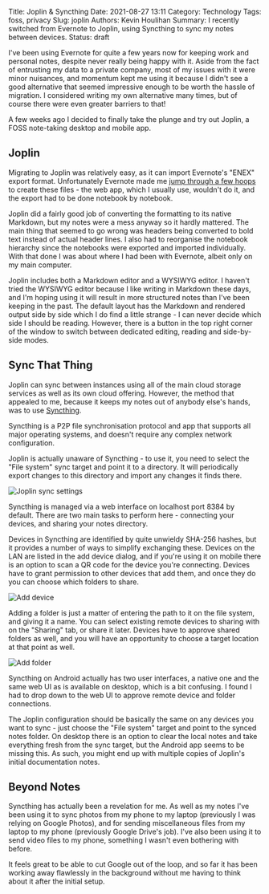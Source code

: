 Title: Joplin & Syncthing
Date: 2021-08-27 13:11
Category: Technology
Tags: foss, privacy
Slug: joplin
Authors: Kevin Houlihan
Summary: I recently switched from Evernote to Joplin, using Syncthing to sync my notes between devices.
Status: draft

I've been using Evernote for quite a few years now for keeping work and personal notes, despite never really being happy with it. Aside from the fact of entrusting my data to a private company, most of my issues with it were minor nuisances, and momentum kept me using it because I didn't see a good alternative that seemed impressive enough to be worth the hassle of migration. I considered writing my own alternative many times, but of course there were even greater barriers to that!

A few weeks ago I decided to finally take the plunge and try out Joplin, a FOSS note-taking desktop and mobile app.

## Joplin

Migrating to Joplin was relatively easy, as it can import Evernote's "ENEX" export format. Unfortunately Evernote made me [jump through a few hoops][export] to create these files - the web app, which I usually use, wouldn't do it, and the export had to be done notebook by notebook.

Joplin did a fairly good job of converting the formatting to its native Markdown, but my notes were a mess anyway so it hardly mattered. The main thing that seemed to go wrong was headers being converted to bold text instead of actual header lines. I also had to reorganise the notebook hierarchy since the notebooks were exported and imported individually. With that done I was about where I had been with Evernote, albeit only on my main computer.

Joplin includes both a Markdown editor and a WYSIWYG editor. I haven't tried the WYSIWYG editor because I like writing in Markdown these days, and I'm hoping using it will result in more structured notes than I've been keeping in the past. The default layout has the Markdown and rendered output side by side which I do find a little strange - I can never decide which side I should be reading. However, there is a button in the top right corner of the window to switch between dedicated editing, reading and side-by-side modes.

## Sync That Thing

Joplin can sync between instances using all of the main cloud storage services as well as its own cloud offering. However, the method that appealed to me, because it keeps my notes out of anybody else's hands, was to use [Syncthing][syncthing].

Syncthing is a P2P file synchronisation protocol and app that supports all major operating systems, and doesn't require any complex network configuration.

Joplin is actually unaware of Syncthing - to use it, you need to select the "File system" sync target and point it to a directory. It will periodically export changes to this directory and import any changes it finds there.

![Joplin sync settings]({static}/images/joplin/joplinsettings.png "Joplin sync settings")

Syncthing is managed via a web interface on localhost port 8384 by default. There are two main tasks to perform here - connecting your devices, and sharing your notes directory.

Devices in Syncthing are identified by quite unwieldy SHA-256 hashes, but it provides a number of ways to simplify exchanging these. Devices on the LAN are listed in the add device dialog, and if you're using it on mobile there is an option to scan a QR code for the device you're connecting. Devices have to grant permission to other devices that add them, and once they do you can choose which folders to share.

![Add device]({static}/images/joplin/adddevice.png "Add device")

Adding a folder is just a matter of entering the path to it on the file system, and giving it a name. You can select existing remote devices to sharing with on the "Sharing" tab, or share it later. Devices have to approve shared folders as well, and you will have an opportunity to choose a target location at that point as well.

![Add folder]({static}/images/joplin/addfolder.png "Add folder")

Syncthing on Android actually has two user interfaces, a native one and the same web UI as is available on desktop, which is a bit confusing. I found I had to drop down to the web UI to approve remote device and folder connections.

The Joplin configuration should be basically the same on any devices you want to sync - just choose the "File system" target and point to the synced notes folder. On desktop there is an option to clear the local notes and take everything fresh from the sync target, but the Android app seems to be missing this. As such, you might end up with multiple copies of Joplin's initial documentation notes.

## Beyond Notes

Syncthing has actually been a revelation for me. As well as my notes I've been using it to sync photos from my phone to my laptop (previously I was relying on Google Photos), and for sending miscellaneous files from my laptop to my phone (previously Google Drive's job). I've also been using it to send video files to my phone, something I wasn't even bothering with before.

It feels great to be able to cut Google out of the loop, and so far it has been working away flawlessly in the background without me having to think about it after the initial setup.

[Joplin]: https://joplinapp.org/ "Joplin's website"
[export]: https://help.evernote.com/hc/en-us/articles/209005557-Export-notes-and-notebooks-as-ENEX-or-HTML "How to export notes from Evernote"
[syncthing]: https://syncthing.net/ "Syncthing website"
